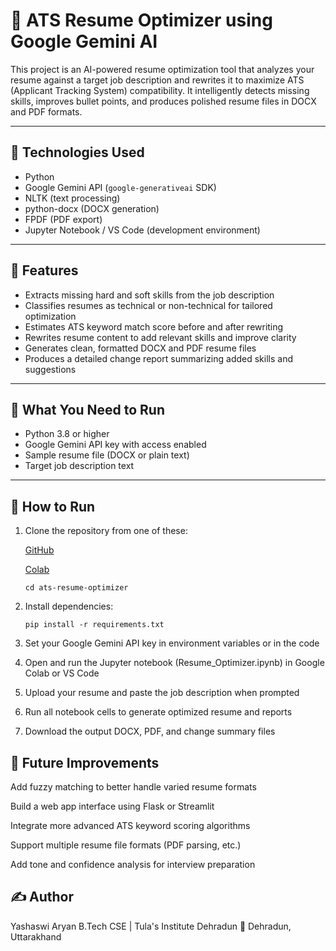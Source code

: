 # 📝 ATS Resume Optimizer using Google Gemini AI

This project is an AI-powered resume optimization tool that analyzes your resume against a target job description and rewrites it to maximize ATS (Applicant Tracking System) compatibility. It intelligently detects missing skills, improves bullet points, and produces polished resume files in DOCX and PDF formats.

---

## 🔧 Technologies Used

- Python  
- Google Gemini API (`google-generativeai` SDK)  
- NLTK (text processing)  
- python-docx (DOCX generation)  
- FPDF (PDF export)  
- Jupyter Notebook / VS Code (development environment)

---

## 📌 Features

- Extracts missing hard and soft skills from the job description  
- Classifies resumes as technical or non-technical for tailored optimization  
- Estimates ATS keyword match score before and after rewriting  
- Rewrites resume content to add relevant skills and improve clarity  
- Generates clean, formatted DOCX and PDF resume files  
- Produces a detailed change report summarizing added skills and suggestions

---

## 📁 What You Need to Run

- Python 3.8 or higher  
- Google Gemini API key with access enabled  
- Sample resume file (DOCX or plain text)  
- Target job description text  

---

## 🚀 How to Run

1. Clone the repository from one of these:  
   
   [GitHub](https://github.com/Yashaswiaryan22)
   
   [Colab](https://drive.google.com/file/d/1e6AmndI0NMJVTkNHyp4FViRIt3bEKyfh/view?usp=drive_link)
   
       cd ats-resume-optimizer
   
3. Install dependencies:

       pip install -r requirements.txt

4. Set your Google Gemini API key in environment variables or in the code

5. Open and run the Jupyter notebook (Resume_Optimizer.ipynb) in Google Colab or VS Code

6. Upload your resume and paste the job description when prompted

7. Run all notebook cells to generate optimized resume and reports

8. Download the output DOCX, PDF, and change summary files

## 🚀 Future Improvements
Add fuzzy matching to better handle varied resume formats

Build a web app interface using Flask or Streamlit

Integrate more advanced ATS keyword scoring algorithms

Support multiple resume file formats (PDF parsing, etc.)

Add tone and confidence analysis for interview preparation

## ✍️ Author
Yashaswi Aryan
B.Tech CSE | Tula's Institute Dehradun
📍 Dehradun, Uttarakhand

